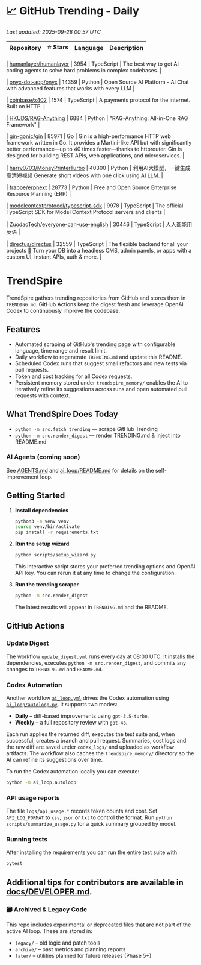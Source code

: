 <!-- TRENDING_START -->
# 📈 GitHub Trending - Daily

_Last updated: 2025-09-28 00:57 UTC_

| Repository | ⭐ Stars | Language | Description |
|------------|--------:|----------|-------------|

| [humanlayer/humanlayer](https://github.com/humanlayer/humanlayer) | 3954 | TypeScript | The best way to get AI coding agents to solve hard problems in complex codebases. |

| [onyx-dot-app/onyx](https://github.com/onyx-dot-app/onyx) | 14359 | Python | Open Source AI Platform - AI Chat with advanced features that works with every LLM |

| [coinbase/x402](https://github.com/coinbase/x402) | 1574 | TypeScript | A payments protocol for the internet. Built on HTTP. |

| [HKUDS/RAG-Anything](https://github.com/HKUDS/RAG-Anything) | 6884 | Python | "RAG-Anything: All-in-One RAG Framework" |

| [gin-gonic/gin](https://github.com/gin-gonic/gin) | 85971 | Go | Gin is a high-performance HTTP web framework written in Go. It provides a Martini-like API but with significantly better performance—up to 40 times faster—thanks to httprouter. Gin is designed for building REST APIs, web applications, and microservices. |

| [harry0703/MoneyPrinterTurbo](https://github.com/harry0703/MoneyPrinterTurbo) | 40300 | Python | 利用AI大模型，一键生成高清短视频 Generate short videos with one click using AI LLM. |

| [frappe/erpnext](https://github.com/frappe/erpnext) | 28773 | Python | Free and Open Source Enterprise Resource Planning (ERP) |

| [modelcontextprotocol/typescript-sdk](https://github.com/modelcontextprotocol/typescript-sdk) | 9978 | TypeScript | The official TypeScript SDK for Model Context Protocol servers and clients |

| [ZuodaoTech/everyone-can-use-english](https://github.com/ZuodaoTech/everyone-can-use-english) | 30446 | TypeScript | 人人都能用英语 |

| [directus/directus](https://github.com/directus/directus) | 32559 | TypeScript | The flexible backend for all your projects 🐰 Turn your DB into a headless CMS, admin panels, or apps with a custom UI, instant APIs, auth & more. |
<!-- TRENDING_END -->

# TrendSpire

TrendSpire gathers trending repositories from GitHub and stores them in `TRENDING.md`. GitHub Actions keep the digest fresh and leverage OpenAI Codex to continuously improve the codebase.

## Features

- Automated scraping of GitHub's trending page with configurable language, time range and result limit.
- Daily workflow to regenerate `TRENDING.md` and update this README.
- Scheduled Codex runs that suggest small refactors and new tests via pull requests.
- Token and cost tracking for all Codex requests.
- Persistent memory stored under `trendspire_memory/` enables the AI to
  iteratively refine its suggestions across runs and open automated pull
  requests with context.

## What TrendSpire Does Today

- `python -m src.fetch_trending` — scrape GitHub Trending
- `python -m src.render_digest` — render TRENDING.md & inject into README.md

### AI Agents (coming soon)
See [AGENTS.md](./AGENTS.md) and [ai_loop/README.md](./ai_loop/README.md) for details on the self-improvement loop.

## Getting Started

1. **Install dependencies**
   ```bash
   python3 -m venv venv
   source venv/bin/activate
   pip install -r requirements.txt
   ```

2. **Run the setup wizard**
   ```bash
   python scripts/setup_wizard.py
   ```
   This interactive script stores your preferred trending options and OpenAI API key.
   You can rerun it at any time to change the configuration.

3. **Run the trending scraper**
   ```bash
   python -m src.render_digest
   ```
   The latest results will appear in `TRENDING.md` and the README.


## GitHub Actions

### Update Digest

The workflow [`update_digest.yml`](.github/workflows/update_digest.yml) runs every day at 08:00 UTC. It installs the dependencies, executes `python -m src.render_digest`, and commits any changes to `TRENDING.md` and `README.md`.

### Codex Automation

Another workflow [`ai_loop.yml`](.github/workflows/ai_loop.yml) drives the Codex automation using [`ai_loop/autoloop.py`](ai_loop/autoloop.py). It supports two modes:

- **Daily** – diff-based improvements using `gpt-3.5-turbo`.
- **Weekly** – a full repository review with `gpt-4o`.

Each run applies the returned diff, executes the test suite and, when successful, creates a branch and pull request. Summaries, cost logs and the raw diff are saved under `codex_logs/` and uploaded as workflow artifacts. The workflow also caches the `trendspire_memory/` directory so the AI can refine its suggestions over time.

To run the Codex automation locally you can execute:

```bash
python -m ai_loop.autoloop
```

### API usage reports

The file `logs/api_usage.*` records token counts and cost. Set `API_LOG_FORMAT`
to `csv`, `json` or `txt` to control the format. Run `python
scripts/summarize_usage.py` for a quick summary grouped by model.

### Running tests

After installing the requirements you can run the entire test suite with

```bash
pytest
```

Additional tips for contributors are available in
[docs/DEVELOPER.md](docs/DEVELOPER.md).
---

### 🗃 Archived & Legacy Code

This repo includes experimental or deprecated files that are not part of the active AI loop. These are stored in:

- `legacy/` – old logic and patch tools
- `archive/` – past metrics and planning reports
- `later/` – utilities planned for future releases (Phase 5+)
